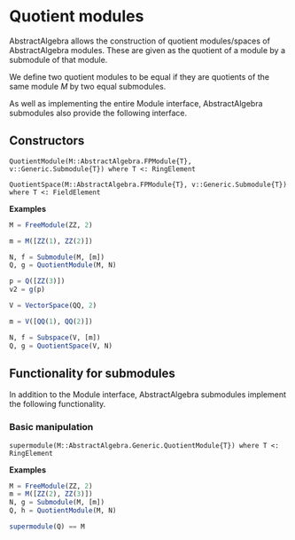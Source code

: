 # Quotient modules

AbstractAlgebra allows the construction of quotient modules/spaces of
AbstractAlgebra modules. These are given as the quotient of a module by
a submodule of that module.

We define two quotient modules to be equal if they are quotients of the
same module $M$ by two equal submodules.

As well as implementing the entire Module interface, AbstractAlgebra
submodules also provide the following interface.

## Constructors

```@docs
QuotientModule(M::AbstractAlgebra.FPModule{T}, v::Generic.Submodule{T}) where T <: RingElement
```

```@docs
QuotientSpace(M::AbstractAlgebra.FPModule{T}, v::Generic.Submodule{T}) where T <: FieldElement

```

**Examples**

```julia
M = FreeModule(ZZ, 2)

m = M([ZZ(1), ZZ(2)])

N, f = Submodule(M, [m])
Q, g = QuotientModule(M, N)

p = Q([ZZ(3)])
v2 = g(p)

V = VectorSpace(QQ, 2)

m = V([QQ(1), QQ(2)])

N, f = Subspace(V, [m])
Q, g = QuotientSpace(V, N)
```

## Functionality for submodules

In addition to the Module interface, AbstractAlgebra submodules implement the
following functionality.

### Basic manipulation

```@docs
supermodule(M::AbstractAlgebra.Generic.QuotientModule{T}) where T <: RingElement
```

**Examples**

```julia
M = FreeModule(ZZ, 2)
m = M([ZZ(2), ZZ(3)])
N, g = Submodule(M, [m])
Q, h = QuotientModule(M, N)

supermodule(Q) == M
```

